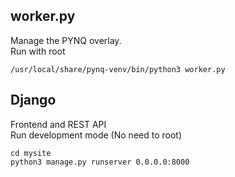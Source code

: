 ## worker.py
Manage the PYNQ overlay. \
Run with root
```
/usr/local/share/pynq-venv/bin/python3 worker.py
```
## Django
Frontend and REST API\
Run development mode (No need to root)
```
cd mysite
python3 manage.py runserver 0.0.0.0:8000
```
